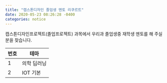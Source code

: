 ```yaml
---
title: "캡스톤디자인 졸업생 멘토 리쿠르트"
date: 2020-05-23 08:26:28 -0400
categories: notice
---
```


캡스톤디자인프로젝트(졸업프로젝트) 과목에서 우리과 졸업생중 재학생 멘토를 해 주실 분을 찾습니다. 


| 번호 | 테마 |
|--------|--------|
|1        | 의학 딥러닝        |
|2        | IOT 기본        |

